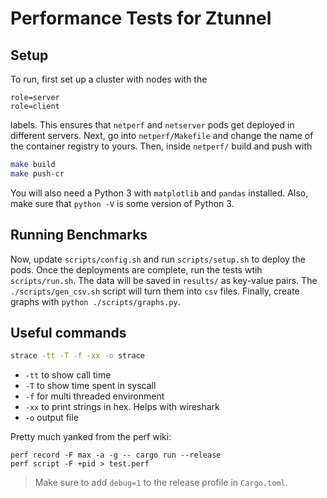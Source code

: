 # Performance Tests for Ztunnel

## Setup

To run, first set up a cluster with nodes with the

```
role=server
role=client
```

labels.
This ensures that `netperf` and `netserver` pods get deployed in different servers.
Next, go into `netperf/Makefile` and change the name of the container registry to yours. 
Then, inside `netperf/` build and push with

```bash
make build
make push-cr
```

You will also need a Python 3 with `matplotlib` and `pandas` installed.
Also, make sure that `python -V` is some version of Python 3.

## Running Benchmarks

Now, update `scripts/config.sh` and run `scripts/setup.sh` to deploy the pods.
Once the deployments are complete, run the tests wtih `scripts/run.sh`.
The data will be saved in `results/` as key-value pairs.
The `./scripts/gen_csv.sh` script will turn them into `csv` files.
Finally, create graphs with `python ./scripts/graphs.py`.

## Useful commands

```sh
strace -tt -T -f -xx -o strace
```

- `-tt` to show call time
- `-T` to show time spent in syscall
- `-f` for multi threaded environment
- `-xx` to print strings in hex. Helps with wireshark
- `-o` output file

Pretty much yanked from the perf wiki:

```
perf record -F max -a -g -- cargo run --release
perf script -F +pid > test.perf
```

> Make sure to add `debug=1` to the release profile in `Cargo.toml`.

